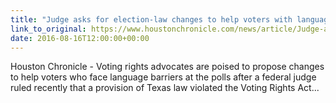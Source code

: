 ```yaml
---
title: "Judge asks for election-law changes to help voters with language barriers"
link_to_original: https://www.houstonchronicle.com/news/article/Judge-asks-for-election-law-changes-to-help-9146714.php  
date: 2016-08-16T12:00:00+00:00
---
```

  
Houston Chronicle - Voting rights advocates are poised to propose changes to help voters who face language barriers at the polls after a federal judge ruled recently that a provision of Texas law violated the Voting Rights Act...  


